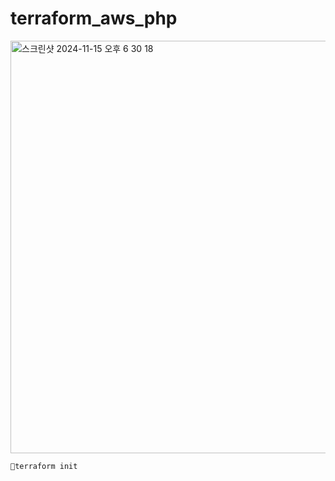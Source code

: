# terraform_aws_php
<img width="660" alt="스크린샷 2024-11-15 오후 6 30 18" src="https://github.com/user-attachments/assets/ff588c90-d683-4ff2-8c47-ea291e425537">

```
terraform init
```
